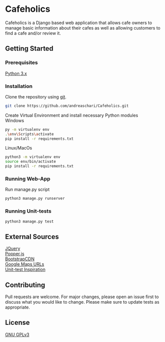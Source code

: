 # Cafeholics
Cafeholics is a Django based web application that allows cafe owners to manage basic information about their cafes as well as allowing customers to find a cafe and/or review it.
## Getting Started
### Prerequisites
[Python 3.x](https://www.python.org/downloads/)
### Installation
Clone the repository using [git](https://git-scm.com/).
```bash
git clone https://github.com/andreaschari/Cafeholics.git
```
Create Virtual Environment and install necessary Python modules <br/>
Windows <br/>
```bash
py -m virtualenv env
.\env\Scripts\activate
pip install -r requirements.txt
```
Linux/MacOs <br/>
```bash
python3 -m virtualenv env
source env/bin/activate
pip install -r requirements.txt
```
### Running Web-App
Run manage.py script
```bash
python3 manage.py runserver
```
### Running Unit-tests
```bash
python3 manage.py test
```
## External Sources
[JQuery](http://jquery.com/download/) <br/>
[Popper.js](https://popper.js.org/)<br/>
[BootstrapCDN](https://getbootstrap.com/docs/4.3/getting-started/introduction/) <br/>
[Google Maps URLs](https://developers.google.com/maps/documentation/urls/guide) <br/>
[Unit-test Inspiration](https://github.com/gerac83/rango_tests)<br/>
## Contributing
Pull requests are welcome. For major changes, please open an issue first to discuss what you would like to change.
Please make sure to update tests as appropriate.
## License
[GNU GPLv3](https://choosealicense.com/licenses/gpl-3.0/)
